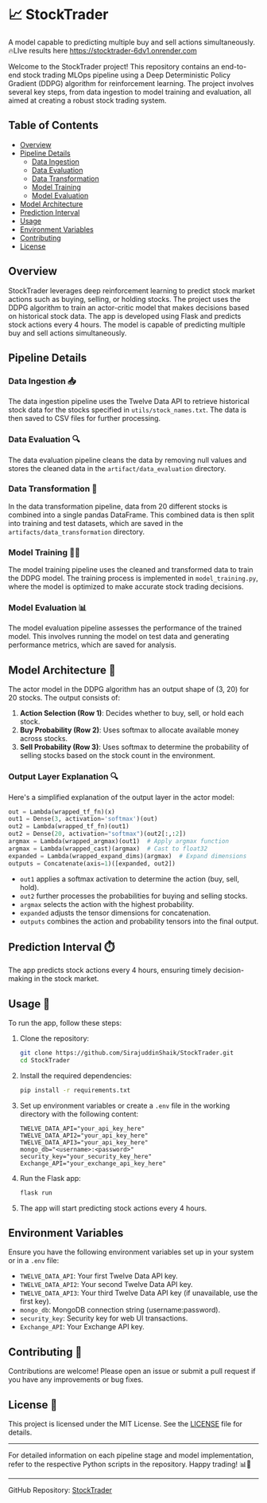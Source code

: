 # 📈 StockTrader
A model capable to predicting multiple buy and sell actions simultaneously.
🔥LIve results here https://stocktrader-6dv1.onrender.com 

Welcome to the StockTrader project! This repository contains an end-to-end stock trading MLOps pipeline using a Deep Deterministic Policy Gradient (DDPG) algorithm for reinforcement learning. The project involves several key steps, from data ingestion to model training and evaluation, all aimed at creating a robust stock trading system.

## Table of Contents

- [Overview](#overview)
- [Pipeline Details](#pipeline-details)
  - [Data Ingestion](#data-ingestion)
  - [Data Evaluation](#data-evaluation)
  - [Data Transformation](#data-transformation)
  - [Model Training](#model-training)
  - [Model Evaluation](#model-evaluation)
- [Model Architecture](#model-architecture)
- [Prediction Interval](#prediction-interval)
- [Usage](#usage)
- [Environment Variables](#environment-variables)
- [Contributing](#contributing)
- [License](#license)

## Overview

StockTrader leverages deep reinforcement learning to predict stock market actions such as buying, selling, or holding stocks. The project uses the DDPG algorithm to train an actor-critic model that makes decisions based on historical stock data. The app is developed using Flask and predicts stock actions every 4 hours. The model is capable of predicting multiple buy and sell actions simultaneously.

## Pipeline Details

### Data Ingestion 📥

The data ingestion pipeline uses the Twelve Data API to retrieve historical stock data for the stocks specified in `utils/stock_names.txt`. The data is then saved to CSV files for further processing.

### Data Evaluation 🔍

The data evaluation pipeline cleans the data by removing null values and stores the cleaned data in the `artifact/data_evaluation` directory.

### Data Transformation 🔄

In the data transformation pipeline, data from 20 different stocks is combined into a single pandas DataFrame. This combined data is then split into training and test datasets, which are saved in the `artifacts/data_transformation` directory.

### Model Training 🏋️‍♂️

The model training pipeline uses the cleaned and transformed data to train the DDPG model. The training process is implemented in `model_training.py`, where the model is optimized to make accurate stock trading decisions.

### Model Evaluation 📊

The model evaluation pipeline assesses the performance of the trained model. This involves running the model on test data and generating performance metrics, which are saved for analysis.

## Model Architecture 🧠

The actor model in the DDPG algorithm has an output shape of (3, 20) for 20 stocks. The output consists of:

1. **Action Selection (Row 1)**: Decides whether to buy, sell, or hold each stock.
2. **Buy Probability (Row 2)**: Uses softmax to allocate available money across stocks.
3. **Sell Probability (Row 3)**: Uses softmax to determine the probability of selling stocks based on the stock count in the environment.

### Output Layer Explanation 🔍

Here's a simplified explanation of the output layer in the actor model:

```python
out = Lambda(wrapped_tf_fn)(x)
out1 = Dense(3, activation='softmax')(out)
out2 = Lambda(wrapped_tf_fn)(out1)
out2 = Dense(20, activation="softmax")(out2[:,:2])
argmax = Lambda(wrapped_argmax)(out1)  # Apply argmax function
argmax = Lambda(wrapped_cast)(argmax)  # Cast to float32
expanded = Lambda(wrapped_expand_dims)(argmax)  # Expand dimensions
outputs = Concatenate(axis=1)([expanded, out2])
```

- `out1` applies a softmax activation to determine the action (buy, sell, hold).
- `out2` further processes the probabilities for buying and selling stocks.
- `argmax` selects the action with the highest probability.
- `expanded` adjusts the tensor dimensions for concatenation.
- `outputs` combines the action and probability tensors into the final output.

## Prediction Interval ⏱️

The app predicts stock actions every 4 hours, ensuring timely decision-making in the stock market.

## Usage 🚀

To run the app, follow these steps:

1. Clone the repository:
   ```bash
   git clone https://github.com/SirajuddinShaik/StockTrader.git
   cd StockTrader
   ```

2. Install the required dependencies:
   ```bash
   pip install -r requirements.txt
   ```

3. Set up environment variables or create a `.env` file in the working directory with the following content:
   ```env
   TWELVE_DATA_API="your_api_key_here"
   TWELVE_DATA_API2="your_api_key_here"
   TWELVE_DATA_API3="your_api_key_here"
   mongo_db="<username>:<password>"
   security_key="your_security_key_here"
   Exchange_API="your_exchange_api_key_here"
   ```

4. Run the Flask app:
   ```bash
   flask run
   ```

5. The app will start predicting stock actions every 4 hours.

## Environment Variables

Ensure you have the following environment variables set up in your system or in a `.env` file:

- `TWELVE_DATA_API`: Your first Twelve Data API key.
- `TWELVE_DATA_API2`: Your second Twelve Data API key.
- `TWELVE_DATA_API3`: Your third Twelve Data API key (if unavailable, use the first key).
- `mongo_db`: MongoDB connection string (username:password).
- `security_key`: Security key for web UI transactions.
- `Exchange_API`: Your Exchange API key.

## Contributing 🤝

Contributions are welcome! Please open an issue or submit a pull request if you have any improvements or bug fixes.

## License 📜

This project is licensed under the MIT License. See the [LICENSE](LICENSE) file for details.

---

For detailed information on each pipeline stage and model implementation, refer to the respective Python scripts in the repository. Happy trading! 📊🚀

---

GitHub Repository: [StockTrader](https://github.com/SirajuddinShaik/StockTrader)
